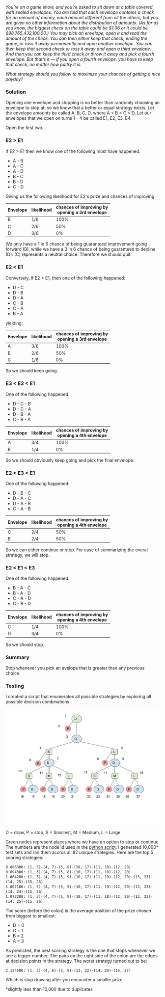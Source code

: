 _You’re on a game show, and you’re asked to sit down at a table covered with sealed envelopes. You are told that each envelope contains a check for an amount of money, each amount different from all the others, but you are given no other information about the distribution of amounts. (As far as you know, the biggest check on the table could be $1.06 or it could be $98,765,432,100.00.) You may pick an envelope, open it and read the amount of the check. You can then either keep that check, ending the game, or toss it away permanently and open another envelope. You can then keep that second check or toss it away and open a third envelope. And then you can keep the third check or throw it away and pick a fourth envelope. But that’s it — if you open a fourth envelope, you have to keep that check, no matter how paltry it is._

_What strategy should you follow to maximize your chances of getting a nice payday?_

### Solution

Opening one envelope and stopping is no better than randomly choosing an envelope to stop at, so we know that a better or equal strategy exists.  Let the envelope amounts be called A, B, C, D, where A < B < C < D.  Let our envelopes that we open on turns 1 - 4 be called E1, E2, E3, E4.

Open the first two.  

### E2 > E1

If E2 > E1 then we know one of the following must have happened:

* A - B
* A - C
* A - D
* B - C
* B - D
* C - D

Giving us the following likelihood for E2's prize and chances of improving

| Envelope | likelihood | chances of improving by<br>opening a 3rd envelope |
| -------- | ---------- | ------------------------------------------------- |
| B | 1/6 | 100% |
| C | 2/6 | 50% |
| D | 3/6 | 0% |

We only have a 1 in 6 chance of being guaranteed improvement going forward (B), while we have a 3 in 6 chance of being guaranteed to decline (D).  (C) represents a neutral choice.  Therefore we should quit.

### E2 < E1

Conversely, If E2 < E1, then one of the following happened:

* D - C
* D - B
* D - A
* C - B
* C - A
* B - A

yielding:

| Envelope | likelihood | chances of improving by<br>opening a 3rd envelope |
| -------- | ---------- | ------------------------------------------------- |
| A | 3/6 | 100% |
| B | 2/6 | 50% |
| C | 1/6 | 0% |

So we should keep going.

### E3 < E2 < E1

One of the following happened:

* D - C - B
* D - C - A
* D - B - A
* C - B - A

| Envelope | likelihood | chances of improving by<br>opening a 4th envelope |
| -------- | ---------- | ------------------------------------------------- |
| A | 3/4 | 100% |
| B | 1/4 | 0% | 

So we should obviously keep going and pick the final envelope.

###  E2 < E3 < E1

One of the following happened:

* D - B - C
* D - A - C
* D - A - B
* C - A - B

| Envelope | likelihood | chances of improving by<br>opening a 4th envelope |
| -------- | ---------- | ------------------------------------------------- |
| C | 2/4 | 50% |
| B | 2/4 | 50% |

So we can either continue or stop.  For ease of summarizing the overal strategy, we will stop.

###  E2 < E1 < E3

One of the following happened:

* B - A - C
* B - A - D
* C - A - D
* C - B - D

| Envelope | likelihood | chances of improving by<br>opening a 4th envelope |
| -------- | ---------- | ------------------------------------------------- |
| C | 1/4 | 100% |
| D | 3/4 | 0% |

So we should stop.

### Summary

Stop whenever you pick an evelope that is greater than any previous choice.

### Testing

I created a script that enumerates all possible strategies by exploring all possible decision combinations:

![decision tree](https://github.com/nabraham/538-riddler/raw/master/2017.06.09_classic_payout/Envelopes.png)

D = draw, P = stop, S = Smallest, M = Medium, L = Large

Green nodes represent places where we have an option to stop or continue.  The numbers are the node id used in the [python script](./payout.py).  I generated 10,000* test sets and ran them accros all 82 unique strategies.  Here are the top  5 scoring strategies:

```
0.886300: (1, 3)-(4, 7)-(5, 8)-(10, 17)-(11, 19)-(12, 20)
0.894300: (1, 3)-(4, 7)-(5, 8)-(10, 17)-(11, 18)-(12, 20)
1.064200: (1, 3)-(4, 7)-(5, 9)-(10, 17)-(11, 19)-(12, 20)-(13, 23)-(14, 25)-(15, 26)
1.067100: (1, 3)-(4, 7)-(5, 9)-(10, 17)-(11, 19)-(12, 20)-(13, 23)-(14, 24)-(15, 26)
1.072200: (1, 3)-(4, 7)-(5, 9)-(10, 17)-(11, 18)-(12, 20)-(13, 23)-(14, 25)-(15, 26)
```
The score (before the colon) is the average position of the prize chosen from biggest to smallest:

* D = 0
* C = 1
* B = 2
* A = 3

As predicted, the best scoring strategy is the one that stops whenever we see a bigger number.  The pairs on the right side of the colon are the edges at decision points in the strategy.  The worst strategy turned out to be:

```
2.124500: (1, 3)-(4, 6)-(5, 9)-(13, 22)-(14, 24)-(15, 27)
```
Which is stop drawing after you encounter a smaller prize.


*slightly less than 10,000 due to duplicates
